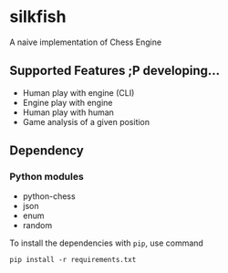 # silkfish
A naive implementation of Chess Engine

## Supported Features ;P developing...
* Human play with engine (CLI) 
* Engine play with engine
* Human play with human
* Game analysis of a given position

## Dependency
### Python modules
* python-chess
* json
* enum
* random

To install the dependencies with ```pip```, use command 

    pip install -r requirements.txt


